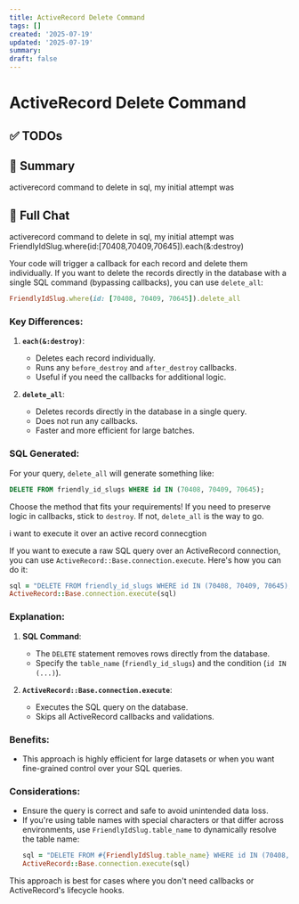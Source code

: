 ```yaml
---
title: ActiveRecord Delete Command
tags: []
created: '2025-07-19'
updated: '2025-07-19'
summary:
draft: false
---
```


# ActiveRecord Delete Command

## ✅ TODOs


## 📌 Summary
activerecord command to delete in sql, my initial attempt was

## 🧠 Full Chat


activerecord command to delete in sql, my initial attempt was 
FriendlyIdSlug.where(id:[70408,70409,70645]).each(&:destroy)



Your code will trigger a callback for each record and delete them individually. If you want to delete the records directly in the database with a single SQL command (bypassing callbacks), you can use `delete_all`:

```ruby
FriendlyIdSlug.where(id: [70408, 70409, 70645]).delete_all
```

### Key Differences:
1. **`each(&:destroy)`**:
   - Deletes each record individually.
   - Runs any `before_destroy` and `after_destroy` callbacks.
   - Useful if you need the callbacks for additional logic.

2. **`delete_all`**:
   - Deletes records directly in the database in a single query.
   - Does not run any callbacks.
   - Faster and more efficient for large batches.

### SQL Generated:
For your query, `delete_all` will generate something like:
```sql
DELETE FROM friendly_id_slugs WHERE id IN (70408, 70409, 70645);
```

Choose the method that fits your requirements! If you need to preserve logic in callbacks, stick to `destroy`. If not, `delete_all` is the way to go.

i want to execute it over an active record connecgtion

If you want to execute a raw SQL query over an ActiveRecord connection, you can use `ActiveRecord::Base.connection.execute`. Here's how you can do it:

```ruby
sql = "DELETE FROM friendly_id_slugs WHERE id IN (70408, 70409, 70645);"
ActiveRecord::Base.connection.execute(sql)
```

### Explanation:
1. **SQL Command**:
   - The `DELETE` statement removes rows directly from the database.
   - Specify the `table_name` (`friendly_id_slugs`) and the condition (`id IN (...)`).

2. **`ActiveRecord::Base.connection.execute`**:
   - Executes the SQL query on the database.
   - Skips all ActiveRecord callbacks and validations.

### Benefits:
- This approach is highly efficient for large datasets or when you want fine-grained control over your SQL queries.

### Considerations:
- Ensure the query is correct and safe to avoid unintended data loss.
- If you're using table names with special characters or that differ across environments, use `FriendlyIdSlug.table_name` to dynamically resolve the table name:
  ```ruby
  sql = "DELETE FROM #{FriendlyIdSlug.table_name} WHERE id IN (70408, 70409, 70645);"
  ActiveRecord::Base.connection.execute(sql)
  ``` 

This approach is best for cases where you don't need callbacks or ActiveRecord's lifecycle hooks.